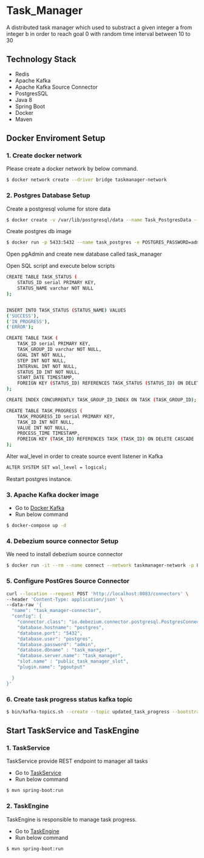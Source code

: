 # Task_Manager
A distributed task manager which used to substract a given integer a from integer b in order to reach goal 0 with random time interval between 10 to 30 

## Technology Stack
- Redis 
- Apache Kafka
- Apache Kafka Source Connector 
- PostgresSQL
- Java 8
- Spring Boot
- Docker
- Maven

## Docker Enviroment Setup

### 1. Create docker network
Please create a docker network by below command.
```sh
$ docker network create --driver bridge taskmanager-network
```

### 2. Postgres Database Setup

Create a postgresql volume for store data

```sh
$ docker create -v /var/lib/postgresql/data --name Task_PostgresData --network=taskmanager-network alpine
```

Create postgres db image

```sh
$ docker run -p 5433:5432 --name task_postgres -e POSTGRES_PASSWORD=admin -d --volumes-from Task_PostgresData --network=taskmanager-network postgres
```

Open pgAdmin and create new database called task_manager

Open SQL script and execute below scripts

```sh
CREATE TABLE TASK_STATUS (
    STATUS_ID serial PRIMARY KEY,
    STATUS_NAME varchar NOT NULL
);


INSERT INTO TASK_STATUS (STATUS_NAME) VALUES
('SUCCESS'),
('IN_PROGRESS'),
('ERROR');

CREATE TABLE TASK (
    TASK_ID serial PRIMARY KEY,
    TASK_GROUP_ID varchar NOT NULL,
    GOAL INT NOT NULL,
    STEP INT NOT NULL,
	INTERVAL INT NOT NULL,
	STATUS_ID INT NOT NULL,
	START_DATE TIMESTAMP,
	FOREIGN KEY (STATUS_ID) REFERENCES TASK_STATUS (STATUS_ID) ON DELETE CASCADE  ON UPDATE CASCADE
);

CREATE INDEX CONCURRENTLY TASK_GROUP_ID_INDEX ON TASK (TASK_GROUP_ID);

CREATE TABLE TASK_PROGRESS (
    TASK_PROGRESS_ID serial PRIMARY KEY,
    TASK_ID INT NOT NULL,
    VALUE INT NOT NULL,
    PROCESS_TIME TIMESTAMP,
	FOREIGN KEY (TASK_ID) REFERENCES TASK (TASK_ID) ON DELETE CASCADE  ON UPDATE CASCADE
);

```
Alter wal_level in order to create source event listener in Kafka

```sh
ALTER SYSTEM SET wal_level = logical;
```

Restart postgres instance.


### 3. Apache Kafka docker image

 - Go to [Docker Kafka](./Docker_Kafka)  
 - Run below command 
```sh 
$ docker-compose up -d 
```

### 4. Debezium source connector Setup

We need to install debezium source connector

```sh
$ docker run -it --rm --name connect --network taskmanager-network -p 8083:8083 -e GROUP_ID=1 -e CONFIG_STORAGE_TOPIC=my_connect_configs -e OFFSET_STORAGE_TOPIC=my_connect_offsets -e STATUS_STORAGE_TOPIC=my_connect_statuses -e BOOTSTRAP_SERVERS=kafka:9092 --link zookeeper:zookeeper --link kafka:kafka --link task_postgres:postgres debezium/connect:1.3

```

### 5. Configure PostGres Source Connector

``` sh
curl --location --request POST 'http://localhost:8083/connectors' \
--header 'Content-Type: application/json' \
--data-raw '{
  "name": "task_manager-connector",  
  "config": {
    "connector.class": "io.debezium.connector.postgresql.PostgresConnector", 
    "database.hostname": "postgres", 
    "database.port": "5432", 
    "database.user": "postgres", 
    "database.password": "admin", 
    "database.dbname" : "task_manager", 
    "database.server.name": "task_manager", 
    "slot.name" : "public_task_manager_slot",
    "plugin.name": "pgoutput"

  }
}'
```

### 6. Create task progress status kafka topic

```sh
$ bin/kafka-topics.sh --create --topic updated_task_progress --bootstrap-server localhost:9092

```

## Start TaskService and TaskEngine

### 1. TaskService

TaskService provide REST endpoint to manager all tasks

 - Go to [TaskService](./TaskService)  
 - Run below command 
```sh 
$ mvn spring-boot:run 
```

### 2. TaskEngine

TaskEngine is responsible to manage task progress. 

 - Go to [TaskEngine](./TaskEngine)  
 - Run below command 
```sh 
$ mvn spring-boot:run 
```

